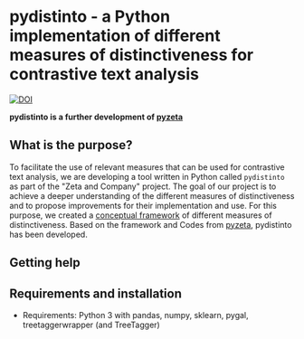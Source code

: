 # pydistinto - a Python implementation of different measures of distinctiveness for contrastive text analysis

[![DOI](https://zenodo.org/badge/384188711.svg)](https://zenodo.org/badge/latestdoi/384188711)

**pydistinto is a further development of [pyzeta](https://github.com/cligs/pyzeta)**

## What is the purpose?

To facilitate the use of relevant measures that can be used for contrastive text analysis, we are developing a tool written in Python called `pydistinto` as part of the "Zeta and Company" project. The goal of our project is to achieve a deeper understanding of the different measures of distinctiveness and to propose improvements for their implementation and use. For this purpose, we created a [conceptual framework](http://doi.org/10.5281/zenodo.5092328) of different measures of distinctiveness. Based on the framework and Codes from [pyzeta](https://github.com/cligs/pyzeta), pydistinto has been developed.

## Getting help

## Requirements and installation

* Requirements: Python 3 with pandas, numpy, sklearn, pygal, treetaggerwrapper (and TreeTagger)
